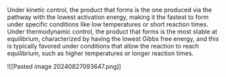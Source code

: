
Under kinetic control, the product that forms is the one produced via the pathway with the lowest activation energy, making it the fastest to form under specific conditions like low temperatures or short reaction times. Under thermodynamic control, the product that forms is the most stable at equilibrium, characterized by having the lowest Gibbs free energy, and this is typically favored under conditions that allow the reaction to reach equilibrium, such as higher temperatures or longer reaction times.

![[Pasted image 20240827093647.png]]